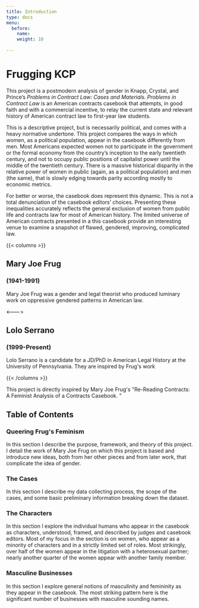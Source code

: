```yaml
---
title: Introduction
type: docs
menu:
  before:
    name: 
    weight: 10
    
---
```


# Frugging KCP


This project is a postmodern analysis of gender in Knapp, Crystal, and Prince’s *Problems in Contract Law: Cases and Materials.* *Problems in Contract Law* is an American contracts casebook that attempts, in good faith and with a commercial incentive, to relay the current state and relevant history of American contract law to first-year law students. 

This is a descriptive project, but is necessarily political, and comes with a heavy normative undertone. This project compares the ways in which women, as a political population, appear in the casebook differently from men. Most Americans expected women not to participate in the government or the formal economy from the country’s inception to the early twentieth century, and not to occupy public positions of capitalist power until the middle of the twentieth century. There is a massive historical disparity in the relative power of women in public (again, as a political population) and men (the same), that is slowly edging towards parity according mostly to economic metrics. 

For better or worse, the casebook does represent this dynamic. This is not a total denunciation of the casebook editors’ choices. Presenting these inequalities accurately reflects the general exclusion of women from public life and contracts law for most of American history. The limited universe of American contracts presented in a this casebook provide an interesting venue to examine a snapshot of flawed, gendered, improving, complicated law.  

{{< columns >}}
## Mary Joe Frug 
### (1941-1991)

Mary Joe Frug was a gender and legal theorist who produced luminary work on oppressive gendered patterns in American law.

<--->

## Lolo Serrano
### (1999-Present)

Lolo Serrano is a candidate for a JD/PhD in American Legal History at the University of Pennsylvania. They are inspired by Frug's work 

{{< /columns >}}

This project is directly inspired by Mary Joe Frug's "Re-Reading Contracts: A Feminist Analysis of a Contracts Casebook. "

## Table of Contents

### Queering Frug's Feminism

In this section I describe the purpose, framework, and theory of this project. I detail the work of Mary Joe Frug on which this project is based and introduce new ideas, both from her other pieces and from later work, that complicate the idea of gender. 

### The Cases

In this section I describe my data collecting process, the scope of the cases, and some basic preliminary information breaking down the dataset. 

### The Characters

In this section I explore the individual humans who appear in the casebook as characters, understood, framed, and described by judges and casebook editors. Most of my focus in the section is on women, who appear as a minority of characters and in a strictly limited set of roles. Most strikingly, over half of the women appear in the litigation with a heterosexual partner; nearly another quarter of the women appear with another family member. 

### Masculine Businesses

In this section I explore general notions of masculinity and femininity as they appear in the casebook. The most striking pattern here is the significant number of businesses with masculine sounding names.
